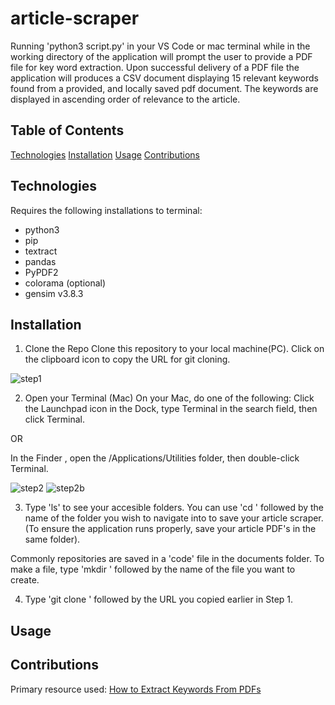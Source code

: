 # article-scraper

Running 'python3 script.py' in your VS Code or mac terminal while in the working directory of the application will prompt the user to provide a PDF file for key word extraction. Upon successful delivery of a PDF file the application will produces a CSV document displaying 15 relevant keywords found from a provided, and locally saved pdf document. The keywords are displayed in ascending order of relevance to the article.

## Table of Contents

[Technologies](Technologies)
[Installation](Installation)
[Usage](Usage)
[Contributions](Contributions)

## Technologies

Requires the following installations to terminal:
- python3
- pip
- textract
- pandas
- PyPDF2
- colorama (optional)
- gensim v3.8.3

## Installation
1. Clone the Repo
Clone this repository to your local machine(PC). Click on the clipboard icon to copy the URL for git cloning.

![step1](git-clone-img.PNG)

2. Open your Terminal (Mac)
On your Mac, do one of the following: Click the Launchpad icon in the Dock, type Terminal in the search field, then click Terminal. 

OR

In the Finder , open the /Applications/Utilities folder, then double-click Terminal.

![step2](launchpad-img.PNG) ![step2b](terminal-icon-img.PNG)

3. Type 'ls' to see your accesible folders. You can use 'cd ' followed by the name of the folder you wish to navigate into to save your article scraper. (To ensure the application runs properly, save your article PDF's in the same folder).

Commonly repositories are saved in a 'code' file in the documents folder. To make a file, type 'mkdir ' followed by the name of 
the file you want to create.

4. Type 'git clone ' followed by the URL you copied earlier in Step 1.

## Usage


## Contributions

Primary resource used: [How to Extract Keywords From PDFs](https://towardsdatascience.com/how-to-extract-keywords-from-pdfs-and-arrange-in-order-of-their-weights-using-python-841556083341)